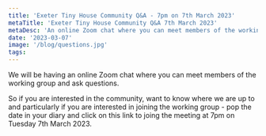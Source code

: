 ```yaml
---
title: 'Exeter Tiny House Community Q&A - 7pm on 7th March 2023'
metaTitle: 'Exeter Tiny House Community Q&A 7th March 2023'
metaDesc: 'An online Zoom chat where you can meet members of the working group and ask questions.'
date: '2023-03-07'
image: '/blog/questions.jpg'
tags:
---
```


We will be having an online Zoom chat where you can meet members of the working group and ask questions. 

So if you are interested in the community, want to know where we are up to and particularly if you are interested in joining the working group - pop the date in your diary and click on this link to joing the meeting at 7pm on Tuesday 7th March 2023.

